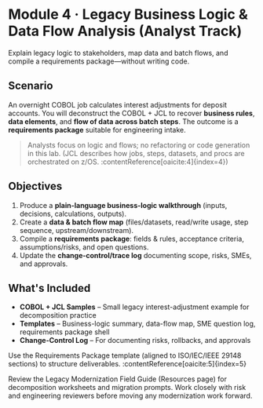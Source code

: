 # Module 4 · Legacy Business Logic & Data Flow Analysis (Analyst Track)

Explain legacy logic to stakeholders, map data and batch flows, and compile a requirements package—without writing code.

## Scenario

An overnight COBOL job calculates interest adjustments for deposit accounts. You will deconstruct the COBOL + JCL to recover **business rules**, **data elements**, and **flow of data across batch steps**. The outcome is a **requirements package** suitable for engineering intake.

> Analysts focus on logic and flows; no refactoring or code generation in this lab. (JCL describes how jobs, steps, datasets, and procs are orchestrated on z/OS. :contentReference[oaicite:4]{index=4})

## Objectives

1. Produce a **plain-language business-logic walkthrough** (inputs, decisions, calculations, outputs).
2. Create a **data & batch flow map** (files/datasets, read/write usage, step sequence, upstream/downstream).
3. Compile a **requirements package**: fields & rules, acceptance criteria, assumptions/risks, and open questions.
4. Update the **change-control/trace log** documenting scope, risks, SMEs, and approvals.

## What's Included

- **COBOL + JCL Samples** – Small legacy interest-adjustment example for decomposition practice
- **Templates** – Business-logic summary, data-flow map, SME question log, requirements package shell
- **Change-Control Log** – For documenting risks, rollbacks, and approvals

Use the Requirements Package template (aligned to ISO/IEC/IEEE 29148 sections) to structure deliverables. :contentReference[oaicite:5]{index=5}

Review the Legacy Modernization Field Guide (Resources page) for decomposition worksheets and migration prompts. Work closely with risk and engineering reviewers before moving any modernization work forward.
